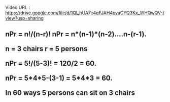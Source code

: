 Video URL : https://drive.google.com/file/d/1Ql_hUA7c4qFJAH4ovaCYQ3Kx_WHQwQV-/view?usp=sharing

<h2>
  
  nPr = n!/(n-r)! 
  nPr = n\*(n-1)\*(n-2)....n-(r-1).
  
  n = 3 chairs
  r = 5 persons
  
  nPr = 5!/(5-3)! = 120/2 = 60.
  
  nPr = 5\*4\*5-(3-1) = 5\*4\*3 = 60.
  
  In 60 ways 5 persons can sit on 3 chairs
  
</h2>
